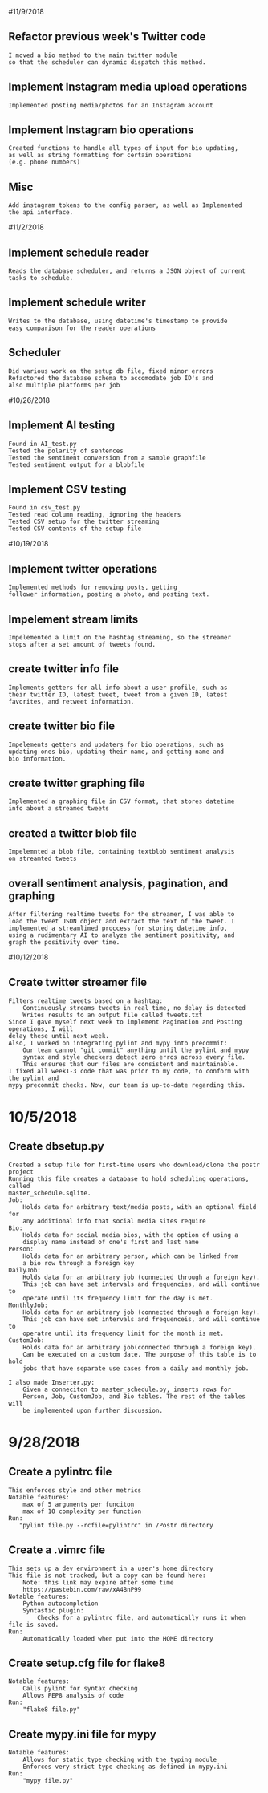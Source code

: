 #11/9/2018
## Refactor previous week's Twitter code
    I moved a bio method to the main twitter module
    so that the scheduler can dynamic dispatch this method.

## Implement Instagram media upload operations
    Implemented posting media/photos for an Instagram account

## Implement Instagram bio operations
    Created functions to handle all types of input for bio updating,
    as well as string formatting for certain operations
    (e.g. phone numbers)

##  Misc
    Add instagram tokens to the config parser, as well as Implemented
    the api interface.

#11/2/2018
## Implement schedule reader
    Reads the database scheduler, and returns a JSON object of current
    tasks to schedule.
## Implement schedule writer
    Writes to the database, using datetime's timestamp to provide
    easy comparison for the reader operations
## Scheduler
    Did various work on the setup db file, fixed minor errors
    Refactored the database schema to accomodate job ID's and
    also multiple platforms per job

#10/26/2018
## Implement AI testing
    Found in AI_test.py
    Tested the polarity of sentences
    Tested the sentiment conversion from a sample graphfile
    Tested sentiment output for a blobfile

## Implement CSV testing
    Found in csv_test.py
    Tested read column reading, ignoring the headers
    Tested CSV setup for the twitter streaming
    Tested CSV contents of the setup file

#10/19/2018
## Implement twitter operations
    Implemented methods for removing posts, getting
    follower information, posting a photo, and posting text.

## Impelement stream limits
    Impelemented a limit on the hashtag streaming, so the streamer
    stops after a set amount of tweets found.

## create twitter info file
    Implements getters for all info about a user profile, such as
    their twitter ID, latest tweet, tweet from a given ID, latest
    favorites, and retweet information.

## create twitter bio file
    Impelements getters and updaters for bio operations, such as
    updating ones bio, updating their name, and getting name and
    bio information.

## create twitter graphing file
    Implemented a graphing file in CSV format, that stores datetime
    info about a streamed tweets

## created a twitter blob file
    Impelemnted a blob file, containing textblob sentiment analysis
    on streamted tweets

## overall sentiment analysis, pagination, and graphing
    After filtering realtime tweets for the streamer, I was able to
    load the tweet JSON object and extract the text of the tweet. I
    implemented a streamlimed proccess for storing datetime info,
    using a rudimentary AI to analyze the sentiment positivity, and
    graph the positivity over time.

#10/12/2018
## Create twitter streamer file
    Filters realtime tweets based on a hashtag:
        Continuously streams tweets in real time, no delay is detected
        Writes results to an output file called tweets.txt
    Since I gave myself next week to implement Pagination and Posting operations, I will
    delay these until next week.
    Also, I worked on integrating pylint and mypy into precommit:
        Our team cannot "git commit" anything until the pylint and mypy
        syntax and style checkers detect zero erros across every file.
        This ensures that our files are consistent and maintainable.
    I fixed all week1-3 code that was prior to my code, to conform with the pylint and
    mypy precommit checks. Now, our team is up-to-date regarding this.

# 10/5/2018
## Create dbsetup.py
    Created a setup file for first-time users who download/clone the postr project
    Running this file creates a database to hold scheduling operations, called
    master_schedule.sqlite.
    Job:
        Holds data for arbitrary text/media posts, with an optional field for
        any additional info that social media sites require
    Bio:
        Holds data for social media bios, with the option of using a
        display name instead of one's first and last name
    Person:
        Holds data for an arbitrary person, which can be linked from
        a bio row through a foreign key
    DailyJob:
        Holds data for an arbitrary job (connected through a foreign key).
        This job can have set intervals and frequencies, and will continue to
        operate until its frequency limit for the day is met.
    MonthlyJob:
        Holds data for an arbitrary job (connected through a foreign key).
        This job can have set intervals and frequenceis, and will continue to
        operatre until its frequency limit for the month is met.
    CustomJob:
        Holds data for an arbitrary job(connected through a foreign key).
        Can be executed on a custom date. The purpose of this table is to hold
        jobs that have separate use cases from a daily and monthly job.

    I also made Inserter.py:
        Given a conneciton to master_schedule.py, inserts rows for
        Person, Job, CustomJob, and Bio tables. The rest of the tables will
        be implemented upon further discussion.

# 9/28/2018
## Create a pylintrc file
    This enforces style and other metrics
    Notable features:
        max of 5 arguments per funciton
        max of 10 complexity per function
    Run:
       "pylint file.py --rcfile=pylintrc" in /Postr directory

## Create a .vimrc file
    This sets up a dev environment in a user's home directory
    This file is not tracked, but a copy can be found here:
        Note: this link may expire after some time
        https://pastebin.com/raw/xA4BnP99
    Notable features:
        Python autocompletion
        Syntastic plugin:
            Checks for a pylintrc file, and automatically runs it when file is saved.
    Run:
        Automatically loaded when put into the HOME directory

## Create setup.cfg file for flake8
    Notable features:
        Calls pylint for syntax checking
        Allows PEP8 analysis of code
    Run:
        "flake8 file.py"

## Create mypy.ini file for mypy
    Notable features:
        Allows for static type checking with the typing module
        Enforces very strict type checking as defined in mypy.ini
    Run:
        "mypy file.py"
